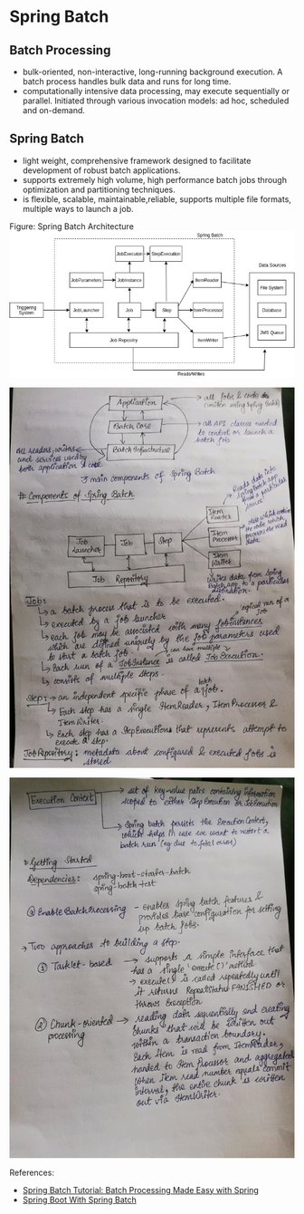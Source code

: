 # Spring Batch #

## Batch Processing ##
- bulk-oriented, non-interactive, long-running background execution. A batch process handles bulk data and runs for long
time.
- computationally intensive data processing, may execute sequentially or parallel. Initiated through various invocation 
models: ad hoc, scheduled and on-demand.
  
## Spring Batch ##
- light weight, comprehensive framework designed to facilitate development of robust batch applications.
- supports extremely high volume, high performance batch jobs through optimization and partitioning techniques.
- is flexible, scalable, maintainable,reliable, supports multiple file formats, multiple ways to launch a job. 
  
Figure: Spring Batch Architecture
![Alt text](./images/Spring%20Batch%20Architecture.jpg?raw=true "ARCH")

![Alt text](./images/batch1.jpg?raw=true "batch1")

![Alt text](./images/batch2.jpg?raw=true "batch1")

References:
- [Spring Batch Tutorial: Batch Processing Made Easy with Spring](https://www.toptal.com/spring/spring-batch-tutorial)
- [Spring Boot With Spring Batch](https://www.baeldung.com/spring-boot-spring-batch)